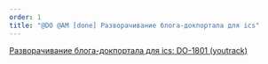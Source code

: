```yaml
---
order: 1
title: "@DO @AM [done] Разворачивание блога-докпортала для ics"
---
```


[Разворачивание блога-докпортала для ics: DO-1801 (youtrack)](https://support.ics-it.ru/issue/DO-1801)